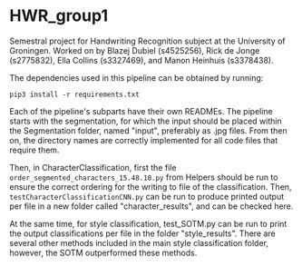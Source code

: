 # HWR_group1
Semestral project for Handwriting Recognition subject at the University of Groningen.
Worked on by Blazej Dubiel (s4525256), Rick de Jonge (s2775832), Ella Collins (s3327469), and Manon Heinhuis (s3378438).

The dependencies used in this pipeline can be obtained by running:
```
pip3 install -r requirements.txt
```

Each of the pipeline's subparts have their own READMEs. The pipeline starts with the segmentation, for which the input should be placed within the Segmentation folder, named "input", preferably as .jpg files. From then on, the directory names are correctly implemented for all code files that require them.

Then, in CharacterClassification, first the file `order_segmented_characters_15.48.18.py` from Helpers should be run to ensure the correct ordering for the writing to file of the classification. Then, `testCharacterClassificationCNN.py` can be run to produce printed output per file in a new folder called "character_results",  and can be checked here. 

At the same time, for style classification, test_SOTM.py can be run to print the output classifications per file in the folder "style_results". There are several other methods included in the main style classification folder, however, the SOTM outperformed these methods. 
